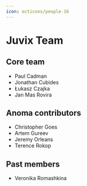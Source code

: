 ```yaml
---
icon: octicons/people-16
---
```


# Juvix Team

<!-- Better add pictures here and labels -->

## Core team

- Paul Cadman
- Jonathan Cubides
- Łukasz Czajka
- Jan Mas Rovira

## Anoma contributors

- Christopher Goes
- Artem Gureev
- Jeremy Orleans
- Terence Rokop

## Past members

- Veronika Romashkina
